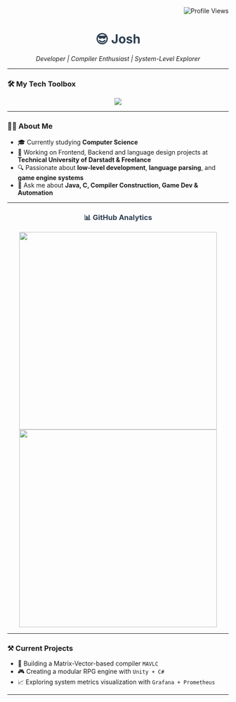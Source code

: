 
<!-- Profile Views -->
<p align="right">
  <img src="https://komarev.com/ghpvc/?username=jf-2121&label=Profile%20views&color=blueviolet&style=plastic" alt="Profile Views" />
</p>
<!-- Title -->
<h1 align="center" style="color: #2C3E50;">😎 Josh </h1>
<p align="center">
  <em>Developer | Compiler Enthusiast | System-Level Explorer</em>
</p>


---
<!-- Tech Stack -->
<h3>🛠️ My Tech Toolbox</h3>
<p align="center">
  <a href="https://skillicons.dev">
    <img src="https://skillicons.dev/icons?i=cpp,java,python,dart,kotlin,git,github,vscode,html,css,flutter,androidstudio,unity,blender,grafana,docker,linux,windows,apple,figma,notion" />
  </a>
</p>

---
<!-- About Me -->
### 👨‍💻 About Me
- 🎓 Currently studying **Computer Science**
- 🏢 Working on Frontend, Backend and language design projects at **Technical University of Darstadt & Freelance**
- 🔍 Passionate about **low-level development**, **language parsing**, and **game engine systems**
- 💬 Ask me about **Java, C, Compiler Construction, Game Dev & Automation**
---


<!-- GitHub Stats -->
<h3 align="center" style="color: #2C3E50;">📊 GitHub Analytics</h3>
<div align="center">
  <img width="450" src="https://github-readme-stats.vercel.app/api?username=jf-2121&theme=radical&hide_border=true&count_private=true&show_icons=true" />
  <img width="450" src="https://github-readme-stats.vercel.app/api/top-langs/?username=jf-2121&hide=html,javascript,java,css&layout=compact&theme=radical&hide_border=true"/>
</div>

---
<!-- What I'm Doing -->
### ⚒️ Current Projects
- 🧠 Building a Matrix-Vector-based compiler `MAVLC`
- 🎮 Creating a modular RPG engine with `Unity + C#`
- 📈 Exploring system metrics visualization with `Grafana + Prometheus`
---
